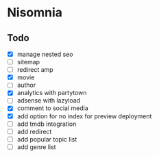 # Nisomnia

## Todo

- [x] manage nested seo
- [ ] sitemap
- [ ] redirect amp
- [x] movie
- [ ] author
- [x] analytics with partytown
- [ ] adsense with lazyload
- [x] comment to social media
- [x] add option for no index for preview deployment
- [ ] add tmdb integration
- [ ] add redirect
- [ ] add popular topic list
- [ ] add genre list
